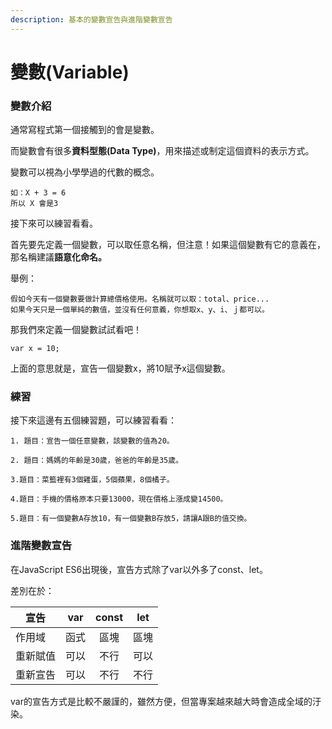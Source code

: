 ```yaml
---
description: 基本的變數宣告與進階變數宣告
---
```


# 變數(Variable)

### 變數介紹

通常寫程式第一個接觸到的會是變數。

而變數會有很多**資料型態(Data Type)**，用來描述或制定這個資料的表示方式。

變數可以視為小學學過的代數的概念。

```
如：X + 3 = 6
所以 X 會是3
```

接下來可以練習看看。

首先要先定義一個變數，可以取任意名稱，但注意！如果這個變數有它的意義在，那名稱建議**語意化命名。**

舉例：

```
假如今天有一個變數要做計算總價格使用。名稱就可以取：total、price...
如果今天只是一個單純的數值，並沒有任何意義，你想取x、y、i、ｊ都可以。
```

那我們來定義一個變數試試看吧！

```
var x = 10;
```

上面的意思就是，宣告一個變數x，將10賦予x這個變數。

### 練習

接下來這邊有五個練習題，可以練習看看：

```
1. 題目：宣告一個任意變數，該變數的值為20。

2. 題目：媽媽的年齡是30歲，爸爸的年齡是35歲。

3.題目：菜籃裡有3個雞蛋，5個蘋果，8個橘子。

4.題目：手機的價格原本只要13000，現在價格上漲成變14500。

5.題目：有一個變數A存放10，有一個變數B存放5，請讓A跟B的值交換。
```

### 進階變數宣告

在JavaScript ES6出現後，宣告方式除了var以外多了const、let。

差別在於：

| 宣告   | var | const | let |
| ---- | :-: | :---: | :-: |
| 作用域  |  函式 |   區塊  |  區塊 |
| 重新賦值 |  可以 |   不行  |  可以 |
| 重新宣告 |  可以 |   不行  |  不行 |

var的宣告方式是比較不嚴謹的，雖然方便，但當專案越來越大時會造成全域的汙染。
